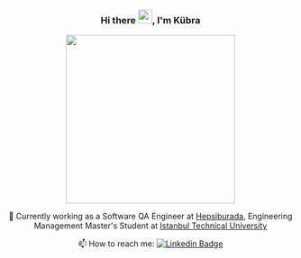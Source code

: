 
<div align="center">


### Hi there  <img src="https://media.giphy.com/media/hvRJCLFzcasrR4ia7z/giphy.gif" width="25px">,  I'm Kübra

  
</div>


<div id="header" align="center">
  <img src="https://c.tenor.com/DBqjevyA2o4AAAAd/bongo-cat-codes.gif" width="300"/>
</div>


<div align="center"> 
  
  
🔭 Currently working as a Software QA Engineer at  [Hepsiburada](https://www.linkedin.com/company/hepsiburada/mycompany/), Engineering Management Master's Student at [Istanbul Technical University](https://www.linkedin.com/school/itu1773/)
  
📫 How to reach me: [![Linkedin Badge](https://img.shields.io/badge/kubrakuzgun-blue?style=flat&logo=linkedin)](https://www.linkedin.com/in/kubra-kuzgun/)
  
</div>

